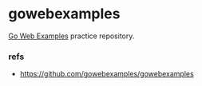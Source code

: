 # gowebexamples

[Go Web Examples](https://gowebexamples.com/) practice repository.

### refs

* https://github.com/gowebexamples/gowebexamples
